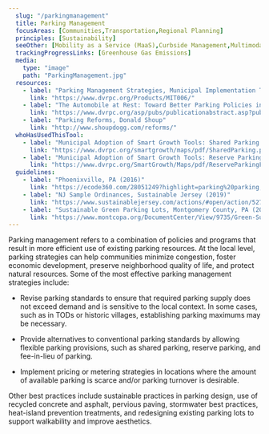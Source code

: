 ```yaml
---
  slug: "/parkingmanagement"
  title: Parking Management
  focusAreas: [Communities,Transportation,Regional Planning]
  principles: [Sustainability]
  seeOther: [Mobility as a Service (MaaS),Curbside Management,Multimodal transportation Hubs and Connections,IoT and Smart Communities]
  trackingProgressLinks: [Greenhouse Gas Emissions]
  media: 
    type: "image"
    path: "ParkingManagement.jpg"
  resources: 
    - label: "Parking Management Strategies, Municipal Implementation Tool #006, DVRPC"
      link: "https://www.dvrpc.org/Products/MIT006/"
    - label: "The Automobile at Rest: Toward Better Parking Policies in the Delaware Valley, DVRPC"
      link: "https://www.dvrpc.org/asp/pubs/publicationabstract.asp?pub_id=08081A"
    - label: "Parking Reforms, Donald Shoup"
      link: "http://www.shoupdogg.com/reforms/"  
  whoHasUsedThisTool: 
    - label: "Municipal Adoption of Smart Growth Tools: Shared Parking (2020)"
      link: "https://www.dvrpc.org/smartgrowth/maps/pdf/SharedParking.pdf"
    - label: "Municipal Adoption of Smart Growth Tools: Reserve Parking and Fee in Lieu Parking (2020)"
      link: "https://www.dvrpc.org/SmartGrowth/Maps/pdf/ReserveParkingFeeInLieu.pdf"
  guidelines: 
    - label: "Phoenixville, PA (2016)"
      link: "https://ecode360.com/28051249?highlight=parking%20parking,parking,parked,parks,park#28051249"
    - label: "NJ Sample Ordinances, Sustainable Jersey (2019)"
      link: "https://www.sustainablejersey.com/actions/#open/action/527"
    - label: "Sustainable Green Parking Lots, Montgomery County, PA (2016)"
      link: "https://www.montcopa.org/DocumentCenter/View/9735/Green-Sustainable-Parking-Guide-2_10_2016-Web?bidId="
---
```


Parking management refers to a combination of policies and programs that result in more efficient use of existing parking resources. At the local level, parking strategies can help communities minimize congestion, foster economic development, preserve neighborhood quality of life, and protect natural resources. Some of the most effective parking management strategies include:

- Revise parking standards to ensure that required parking supply does not exceed demand and is sensitive to the local context. In some cases, such as in TODs or historic villages, establishing parking maximums may be necessary.

- Provide alternatives to conventional parking standards by allowing flexible parking provisions, such as shared parking, reserve parking, and fee-in-lieu of parking.

- Implement pricing or metering strategies in locations where the amount of available parking is scarce and/or parking turnover is desirable.

Other best practices include sustainable practices in parking design, use of recycled concrete and asphalt, pervious paving, stormwater best practices, heat-island prevention treatments, and redesigning existing parking lots to support walkability and improve aesthetics.
